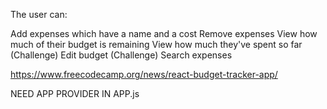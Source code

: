 The user can:

Add expenses which have a name and a cost
Remove expenses
View how much of their budget is remaining
View how much they've spent so far
(Challenge) Edit budget
(Challenge) Search expenses


https://www.freecodecamp.org/news/react-budget-tracker-app/


NEED APP PROVIDER IN APP.js